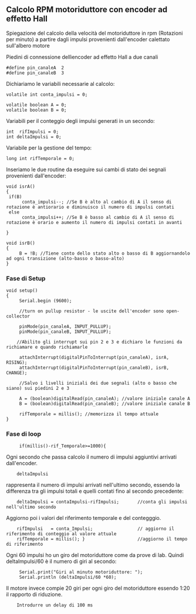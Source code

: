 ## Calcolo RPM motoriduttore con encoder ad effetto Hall

Spiegazione del calcolo della velocità del motoriduttore in rpm (Rotazioni per minuto) a partire dagli impulsi provenienti dall'encoder calettato sull'albero motore

Piedini di connessione dellìencoder ad effetto Hall a due canali

    #define pin_canaleA  2
    #define pin_canaleB  3

Dichiariamo le variabili necessarie al calcolo:

    volatile int conta_impulsi = 0;

    volatile boolean A = 0;
    volatile boolean B = 0;

Variabili per il conteggio degli impulsi generati in un secondo:

    int  rifImpulsi = 0;
    int deltaImpulsi = 0; 

Variabile per la gestione del tempo:

    long int rifTemporale = 0;

Inseriamo le due routine da eseguire sui cambi di stato dei segnali provenienti dall'encoder:

    void isrA()
    {
     if(B) 
          conta_impulsi--; //Se B è alto al cambio di A il senso di rotazione è antiorario e diminuisco il numero di impulsi contati 
     else
          conta_impulsi++; //Se B è basso al cambio di A il senso di rotazione è orario e aumento il numero di impulsi contati in avanti
    
    }

    void isrB()
    {
         B = !B; //Tiene conto dello stato alto o basso di B aggiornandolo ad ogni transizione (alto-basso o basso-alto)
    }

### Fase di Setup

    void setup() 
    {
         Serial.begin (9600);
    
         //turn on pullup resistor - le uscite dell'encoder sono open-collector
         
         pinMode(pin_canaleA, INPUT_PULLUP);
         pinMode(pin_canaleB, INPUT_PULLUP);
  
        //Abilito gli interrupt sui pin 2 e 3 e dichiaro le funzioni da richiamare e quando richiamarle
        
         attachInterrupt(digitalPinToInterrupt(pin_canaleA), isrA, RISING);
         attachInterrupt(digitalPinToInterrupt(pin_canaleB), isrB, CHANGE); 

         //Salvo i livelli iniziali dei due segnali (alto o basso che siano) sui piedini 2 e 3
         
         A = (boolean)digitalRead(pin_canaleA); //valore iniziale canale A
         B = (boolean)digitalRead(pin_canaleB); //valore iniziale canale B

         rifTemporale = millis(); //memorizza il tempo attuale
    }

    

### Fase di loop

         if(millis()-rif_Temporale>=1000){

Ogni secondo che passa calcolo il numero di impulsi aggiuntivi arrivati dall'encoder. 

        deltaImpulsi 

rappresenta il numero di impulsi arrivati nell'ultimo secondo, essendo la differenza tra gli impulsi totali e quelli contati fino al secondo precedente:

        deltaImpulsi = contaImpulsi-rifImpulsi;       //conta gli impulsi nell'ultimo secondo

Aggiorno poi i valori del riferimento temporale e del contegggio.

        rifImpulsi   = conta_Impulsi;                 // aggiorno il riferimento di conteggio al valore attuale
        rifTemporale = millis(); }                    //aggiorno il tempo di riferimento
                  
 Ogni 60 impulsi ho un giro del motoriduttore come da prove di lab. Quindi deltaImpulsi/60 è il numero di giri al secondo: 
              
         Serial.print("Giri al minuto motoriduttore: ");  
         Serial.println (deltaImpulsi/60 *60); 

Il motore invece compie 20 giri per ogni giro del motoriduttore essendo 1:20 il rapporto di riduzione.

        Introdurre un delay di 100 ms


              
   
